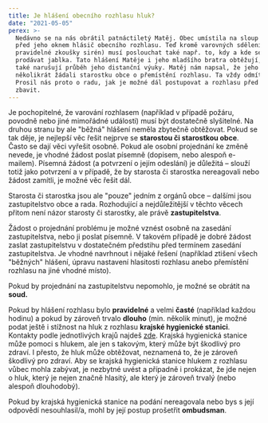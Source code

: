 ```yaml
---
title: Je hlášení obecního rozhlasu hluk?
date: "2021-05-05"
perex: >-
  Nedávno se na nás obrátil patnáctiletý Matěj. Obec umístila na sloup těsně
  před jeho oknem hlásič obecního rozhlasu. Teď kromě varovných sdělení (např.
  pravidelné zkoušky sirén) musí poslouchat také např. to, kdy a kde se budou
  prodávat jablka. Tato hlášení Matěje i jeho mladšího bratra obtěžují, často
  také narušují průběh jeho distanční výuky. Matěj nám napsal, že jeho rodiče už
  několikrát žádali starostku obce o přemístění rozhlasu. Ta vždy odmítla.
  Prosil nás proto o radu, jak je možné dál postupovat a rozhlasu před oknem se
  zbavit.
---
```




Je pochopitelné, že varování rozhlasem (například v případě požáru, povodně nebo jiné mimořádné události) musí být dostatečně slyšitelné. Na druhou stranu by ale &quot;běžná&quot; hlášení neměla zbytečně obtěžovat. Pokud se tak děje, je nejlepší věc řešit nejprve se **starostou či starostkou obce**. Často se dají věci vyřešit osobně. Pokud ale osobní projednání ke změně nevede, je vhodné žádost poslat písemně (dopisem, nebo alespoň e-mailem). Písemná žádost (a potvrzení o jejím odeslání) je důležitá – slouží totiž jako potvrzení a v případě, že by starosta či starostka nereagovali nebo žádost zamítli, je možné věc řešit dál.



Starosta či starostka jsou ale &quot;pouze&quot; jedním z orgánů obce – dalšími jsou zastupitelstvo obce a rada. Rozhodující a nejdůležitější v těchto věcech přitom není názor starosty či starostky, ale právě **zastupitelstva**. 



Žádost o projednání problému je možné vznést osobně na zasedání zastupitelstva, nebo ji poslat písemně. V takovém případě je dobré žádost zaslat zastupitelstvu v dostatečném předstihu před termínem zasedání zastupitelstva. Je vhodné navrhnout i nějaké řešení (například ztišení všech &quot;běžných&quot; hlášení, úpravu nastavení hlasitosti rozhlasu anebo přemístění rozhlasu na jiné vhodné místo). 



Pokud by projednání na zastupitelstvu nepomohlo, je možné se obrátit na **soud.** 



Pokud by hlášení rozhlasu bylo **pravidelné** a velmi **časté** (například každou hodinu) a pokud by zároveň trvalo **dlouho** (min. několik minut), je možné podat ještě i stížnost na hluk z rozhlasu **krajské hygienické stanici**. Kontakty podle jednotlivých krajů najdeš [zde](http://www.szu.cz/knihovna/hygienicke-stanice-a-zdravotni-ustavy). Krajská hygienická stanice může pomoci s hlukem, ale jen s takovým, který může být škodlivý pro zdraví. I přesto, že hluk může obtěžovat, neznamená to, že je zároveň škodlivý pro zdraví.  Aby se krajská hygienická stanice hlukem z rozhlasu vůbec mohla zabývat, je nezbytné uvést a případně i prokázat, že jde nejen o hluk, který je nejen značně hlasitý, ale který je zároveň trvalý (nebo alespoň dlouhodobý). 



Pokud by krajská hygienická stanice na podání nereagovala nebo bys s její odpovědí nesouhlasil/a, mohl by její postup prošetřit **ombudsman**. 


